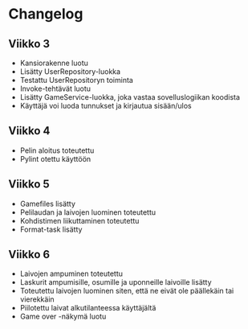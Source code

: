 # Changelog

## Viikko 3

- Kansiorakenne luotu
- Lisätty UserRepository-luokka
- Testattu UserRepositoryn toiminta
- Invoke-tehtävät luotu
- Lisätty GameService-luokka, joka vastaa sovelluslogiikan koodista
- Käyttäjä voi luoda tunnukset ja kirjautua sisään/ulos

## Viikko 4

- Pelin aloitus toteutettu
- Pylint otettu käyttöön

## Viikko 5

- Gamefiles lisätty
- Pelilaudan ja laivojen luominen toteutettu
- Kohdistimen liikuttaminen toteutettu
- Format-task lisätty

## Viikko 6

- Laivojen ampuminen toteutettu
- Laskurit ampumisille, osumille ja uponneille laivoille lisätty
- Toteutettu laivojen luominen siten, että ne eivät ole päällekäin tai vierekkäin
- Piilotettu laivat alkutilanteessa käyttäjältä
- Game over -näkymä luotu
